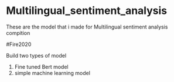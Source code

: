 # Multilingual_sentiment_analysis

These are the model that i made for Multilingual sentiment analysis compition

#Fire2020

Build two types of model
1. Fine tuned Bert model
2. simple machine learning model
